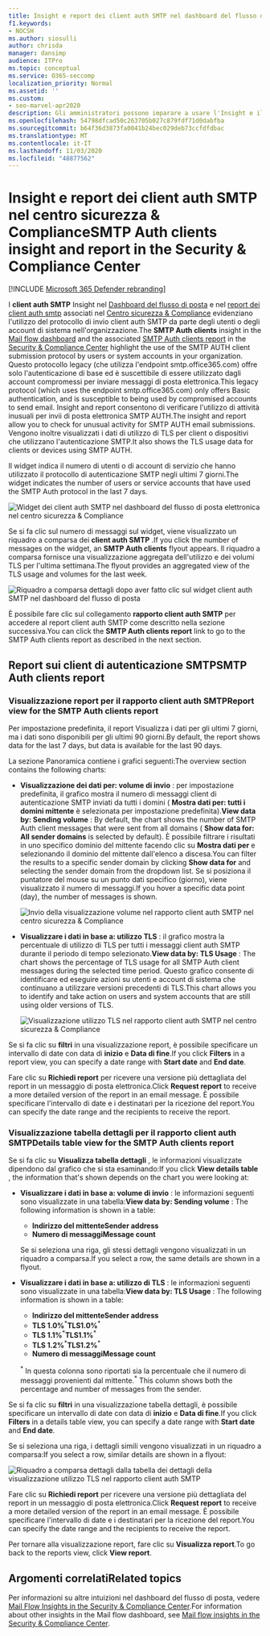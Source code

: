 ```yaml
---
title: Insight e report dei client auth SMTP nel dashboard del flusso di posta
f1.keywords:
- NOCSH
ms.author: siosulli
author: chrisda
manager: dansimp
audience: ITPro
ms.topic: conceptual
ms.service: O365-seccomp
localization_priority: Normal
ms.assetid: ''
ms.custom:
- seo-marvel-apr2020
description: Gli amministratori possono imparare a usare l'Insight e il report SMTP AUTH nel dashboard del flusso di posta elettronica nel centro sicurezza & conformità per monitorare i mittenti di posta elettronica nell'organizzazione che utilizzano SMTP autenticato (AUTH) per inviare messaggi di posta elettronica.
ms.openlocfilehash: 54798dfcad50c263705b027c879fdf71d0dabfba
ms.sourcegitcommit: b64f36d3873fa0041b24bec029deb73ccfdfdbac
ms.translationtype: MT
ms.contentlocale: it-IT
ms.lasthandoff: 11/03/2020
ms.locfileid: "48877562"
---
```

# <a name="smtp-auth-clients-insight-and-report-in-the-security--compliance-center"></a><span data-ttu-id="f1df2-103">Insight e report dei client auth SMTP nel centro sicurezza & Compliance</span><span class="sxs-lookup"><span data-stu-id="f1df2-103">SMTP Auth clients insight and report in the Security & Compliance Center</span></span>

[!INCLUDE [Microsoft 365 Defender rebranding](../includes/microsoft-defender-for-office.md)]


<span data-ttu-id="f1df2-104">I **client auth SMTP** Insight nel [Dashboard del flusso di posta](mail-flow-insights-v2.md) e nel [report dei client auth smtp](#smtp-auth-clients-report) associati nel [Centro sicurezza & Compliance](https://protection.office.com) evidenziano l'utilizzo del protocollo di invio client auth SMTP da parte degli utenti o degli account di sistema nell'organizzazione.</span><span class="sxs-lookup"><span data-stu-id="f1df2-104">The **SMTP Auth clients** insight in the [Mail flow dashboard](mail-flow-insights-v2.md) and the associated [SMTP Auth clients report](#smtp-auth-clients-report) in the [Security & Compliance Center](https://protection.office.com) highlight the use of the SMTP AUTH client submission protocol by users or system accounts in your organization.</span></span> <span data-ttu-id="f1df2-105">Questo protocollo legacy (che utilizza l'endpoint smtp.office365.com) offre solo l'autenticazione di base ed è suscettibile di essere utilizzato dagli account compromessi per inviare messaggi di posta elettronica.</span><span class="sxs-lookup"><span data-stu-id="f1df2-105">This legacy protocol (which uses the endpoint smtp.office365.com) only offers Basic authentication, and is susceptible to being used by compromised accounts to send email.</span></span> <span data-ttu-id="f1df2-106">Insight and report consentono di verificare l'utilizzo di attività inusuali per invii di posta elettronica SMTP AUTH.</span><span class="sxs-lookup"><span data-stu-id="f1df2-106">The insight and report allow you to check for unusual activity for SMTP AUTH email submissions.</span></span> <span data-ttu-id="f1df2-107">Vengono inoltre visualizzati i dati di utilizzo di TLS per client o dispositivi che utilizzano l'autenticazione SMTP.</span><span class="sxs-lookup"><span data-stu-id="f1df2-107">It also shows the TLS usage data for clients or devices using SMTP AUTH.</span></span>

<span data-ttu-id="f1df2-108">Il widget indica il numero di utenti o di account di servizio che hanno utilizzato il protocollo di autenticazione SMTP negli ultimi 7 giorni.</span><span class="sxs-lookup"><span data-stu-id="f1df2-108">The widget indicates the number of users or service accounts that have used the SMTP Auth protocol in the last 7 days.</span></span>

![Widget dei client auth SMTP nel dashboard del flusso di posta elettronica nel centro sicurezza & Compliance](../../media/mfi-smtp-auth-clients-report-widget.png)

<span data-ttu-id="f1df2-110">Se si fa clic sul numero di messaggi sul widget, viene visualizzato un riquadro a comparsa dei **client auth SMTP** .</span><span class="sxs-lookup"><span data-stu-id="f1df2-110">If you click the number of messages on the widget, an **SMTP Auth clients** flyout appears.</span></span> <span data-ttu-id="f1df2-111">Il riquadro a comparsa fornisce una visualizzazione aggregata dell'utilizzo e dei volumi TLS per l'ultima settimana.</span><span class="sxs-lookup"><span data-stu-id="f1df2-111">The flyout provides an aggregated view of the TLS usage and volumes for the last week.</span></span>

![Riquadro a comparsa dettagli dopo aver fatto clic sul widget client auth SMTP nel dashboard del flusso di posta](../../media/mfi-smtp-auth-clients-report-details.png)

<span data-ttu-id="f1df2-113">È possibile fare clic sul collegamento **rapporto client auth SMTP** per accedere al report client auth SMTP come descritto nella sezione successiva.</span><span class="sxs-lookup"><span data-stu-id="f1df2-113">You can click the **SMTP Auth clients report** link to go to the SMTP Auth clients report as described in the next section.</span></span>

## <a name="smtp-auth-clients-report"></a><span data-ttu-id="f1df2-114">Report sui client di autenticazione SMTP</span><span class="sxs-lookup"><span data-stu-id="f1df2-114">SMTP Auth clients report</span></span>

### <a name="report-view-for-the-smtp-auth-clients-report"></a><span data-ttu-id="f1df2-115">Visualizzazione report per il rapporto client auth SMTP</span><span class="sxs-lookup"><span data-stu-id="f1df2-115">Report view for the SMTP Auth clients report</span></span>

<span data-ttu-id="f1df2-116">Per impostazione predefinita, il report Visualizza i dati per gli ultimi 7 giorni, ma i dati sono disponibili per gli ultimi 90 giorni.</span><span class="sxs-lookup"><span data-stu-id="f1df2-116">By default, the report shows data for the last 7 days, but data is available for the last 90 days.</span></span>

<span data-ttu-id="f1df2-117">La sezione Panoramica contiene i grafici seguenti:</span><span class="sxs-lookup"><span data-stu-id="f1df2-117">The overview section contains the following charts:</span></span>

- <span data-ttu-id="f1df2-118">**Visualizzazione dei dati per: volume di invio** : per impostazione predefinita, il grafico mostra il numero di messaggi client di autenticazione SMTP inviati da tutti i domini ( **Mostra dati per: tutti i domini mittente** è selezionata per impostazione predefinita).</span><span class="sxs-lookup"><span data-stu-id="f1df2-118">**View data by: Sending volume** : By default, the chart shows the number of SMTP Auth client messages that were sent from all domains ( **Show data for: All sender domains** is selected by default).</span></span> <span data-ttu-id="f1df2-119">È possibile filtrare i risultati in uno specifico dominio del mittente facendo clic su **Mostra dati per** e selezionando il dominio del mittente dall'elenco a discesa.</span><span class="sxs-lookup"><span data-stu-id="f1df2-119">You can filter the results to a specific sender domain by clicking **Show data for** and selecting the sender domain from the dropdown list.</span></span> <span data-ttu-id="f1df2-120">Se si posiziona il puntatore del mouse su un punto dati specifico (giorno), viene visualizzato il numero di messaggi.</span><span class="sxs-lookup"><span data-stu-id="f1df2-120">If you hover a specific data point (day), the number of messages is shown.</span></span>

  ![Invio della visualizzazione volume nel rapporto client auth SMTP nel centro sicurezza & Compliance](../../media/mfi-smtp-auth-clients-report-sending-volume-view.png)

- <span data-ttu-id="f1df2-122">**Visualizzare i dati in base a: utilizzo TLS** : il grafico mostra la percentuale di utilizzo di TLS per tutti i messaggi client auth SMTP durante il periodo di tempo selezionato.</span><span class="sxs-lookup"><span data-stu-id="f1df2-122">**View data by: TLS Usage** : The chart shows the percentage of TLS usage for all SMTP Auth client messages during the selected time period.</span></span> <span data-ttu-id="f1df2-123">Questo grafico consente di identificare ed eseguire azioni su utenti e account di sistema che continuano a utilizzare versioni precedenti di TLS.</span><span class="sxs-lookup"><span data-stu-id="f1df2-123">This chart allows you to identify and take action on users and system accounts that are still using older versions of TLS.</span></span>

  ![Visualizzazione utilizzo TLS nel rapporto client auth SMTP nel centro sicurezza & Compliance](../../media/mfi-smtp-auth-clients-report-tls-usage-view.png)

<span data-ttu-id="f1df2-125">Se si fa clic su **filtri** in una visualizzazione report, è possibile specificare un intervallo di date con data di **inizio** e **Data di fine**.</span><span class="sxs-lookup"><span data-stu-id="f1df2-125">If you click **Filters** in a report view, you can specify a date range with **Start date** and **End date**.</span></span>

<span data-ttu-id="f1df2-126">Fare clic su **Richiedi report** per ricevere una versione più dettagliata del report in un messaggio di posta elettronica.</span><span class="sxs-lookup"><span data-stu-id="f1df2-126">Click **Request report** to receive a more detailed version of the report in an email message.</span></span> <span data-ttu-id="f1df2-127">È possibile specificare l'intervallo di date e i destinatari per la ricezione del report.</span><span class="sxs-lookup"><span data-stu-id="f1df2-127">You can specify the date range and the recipients to receive the report.</span></span>

### <a name="details-table-view-for-the-smtp-auth-clients-report"></a><span data-ttu-id="f1df2-128">Visualizzazione tabella dettagli per il rapporto client auth SMTP</span><span class="sxs-lookup"><span data-stu-id="f1df2-128">Details table view for the SMTP Auth clients report</span></span>

<span data-ttu-id="f1df2-129">Se si fa clic su **Visualizza tabella dettagli** , le informazioni visualizzate dipendono dal grafico che si sta esaminando:</span><span class="sxs-lookup"><span data-stu-id="f1df2-129">If you click **View details table** , the information that's shown depends on the chart you were looking at:</span></span>

- <span data-ttu-id="f1df2-130">**Visualizzare i dati in base a: volume di invio** : le informazioni seguenti sono visualizzate in una tabella:</span><span class="sxs-lookup"><span data-stu-id="f1df2-130">**View data by: Sending volume** : The following information is shown in a table:</span></span>

  - <span data-ttu-id="f1df2-131">**Indirizzo del mittente**</span><span class="sxs-lookup"><span data-stu-id="f1df2-131">**Sender address**</span></span>
  - <span data-ttu-id="f1df2-132">**Numero di messaggi**</span><span class="sxs-lookup"><span data-stu-id="f1df2-132">**Message count**</span></span>

  <span data-ttu-id="f1df2-133">Se si seleziona una riga, gli stessi dettagli vengono visualizzati in un riquadro a comparsa.</span><span class="sxs-lookup"><span data-stu-id="f1df2-133">If you select a row, the same details are shown in a flyout.</span></span>

- <span data-ttu-id="f1df2-134">**Visualizzare i dati in base a: utilizzo di TLS** : le informazioni seguenti sono visualizzate in una tabella:</span><span class="sxs-lookup"><span data-stu-id="f1df2-134">**View data by: TLS Usage** : The following information is shown in a table:</span></span>

  - <span data-ttu-id="f1df2-135">**Indirizzo del mittente**</span><span class="sxs-lookup"><span data-stu-id="f1df2-135">**Sender address**</span></span>
  - <span data-ttu-id="f1df2-136">**TLS 1.0%**<sup>\*</sup></span><span class="sxs-lookup"><span data-stu-id="f1df2-136">**TLS1.0%**<sup>\*</sup></span></span>
  - <span data-ttu-id="f1df2-137">**TLS 1.1%**<sup>\*</sup></span><span class="sxs-lookup"><span data-stu-id="f1df2-137">**TLS1.1%**<sup>\*</sup></span></span>
  - <span data-ttu-id="f1df2-138">**TLS 1.2%**<sup>\*</sup></span><span class="sxs-lookup"><span data-stu-id="f1df2-138">**TLS1.2%**<sup>\*</sup></span></span>
  - <span data-ttu-id="f1df2-139">**Numero di messaggi**</span><span class="sxs-lookup"><span data-stu-id="f1df2-139">**Message count**</span></span>

  <span data-ttu-id="f1df2-140"><sup>\*</sup> In questa colonna sono riportati sia la percentuale che il numero di messaggi provenienti dal mittente.</span><span class="sxs-lookup"><span data-stu-id="f1df2-140"><sup>\*</sup> This column shows both the percentage and number of messages from the sender.</span></span>

<span data-ttu-id="f1df2-141">Se si fa clic su **filtri** in una visualizzazione tabella dettagli, è possibile specificare un intervallo di date con data di **inizio** e **Data di fine**.</span><span class="sxs-lookup"><span data-stu-id="f1df2-141">If you click **Filters** in a details table view, you can specify a date range with **Start date** and **End date**.</span></span>

<span data-ttu-id="f1df2-142">Se si seleziona una riga, i dettagli simili vengono visualizzati in un riquadro a comparsa:</span><span class="sxs-lookup"><span data-stu-id="f1df2-142">If you select a row, similar details are shown in a flyout:</span></span>

![Riquadro a comparsa dettagli dalla tabella dei dettagli della visualizzazione utilizzo TLS nel rapporto client auth SMTP](../../media/mfi-smtp-auth-clients-report-tls-usage-view-view-details-table-details.png)

<span data-ttu-id="f1df2-144">Fare clic su **Richiedi report** per ricevere una versione più dettagliata del report in un messaggio di posta elettronica.</span><span class="sxs-lookup"><span data-stu-id="f1df2-144">Click **Request report** to receive a more detailed version of the report in an email message.</span></span> <span data-ttu-id="f1df2-145">È possibile specificare l'intervallo di date e i destinatari per la ricezione del report.</span><span class="sxs-lookup"><span data-stu-id="f1df2-145">You can specify the date range and the recipients to receive the report.</span></span>

<span data-ttu-id="f1df2-146">Per tornare alla visualizzazione report, fare clic su **Visualizza report**.</span><span class="sxs-lookup"><span data-stu-id="f1df2-146">To go back to the reports view, click **View report**.</span></span>

## <a name="related-topics"></a><span data-ttu-id="f1df2-147">Argomenti correlati</span><span class="sxs-lookup"><span data-stu-id="f1df2-147">Related topics</span></span>

<span data-ttu-id="f1df2-148">Per informazioni su altre intuizioni nel dashboard del flusso di posta, vedere [Mail Flow Insights in the Security & Compliance Center](mail-flow-insights-v2.md).</span><span class="sxs-lookup"><span data-stu-id="f1df2-148">For information about other insights in the Mail flow dashboard, see [Mail flow insights in the Security & Compliance Center](mail-flow-insights-v2.md).</span></span>
